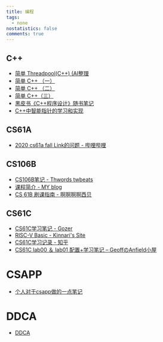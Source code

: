 ```yaml
---
title: 编程
tags:
  - none
nostatistics: false
comments: true
---
```


## C++

- [简单 Threadpool(C++) (AI整理](https://alicecooo.github.io/2025/02/06/Threadpool/)
- [简单 C++ （一）](https://alicecooo.github.io/2025/02/08/C++\(%E4%B8%80\)%C2%B7/)
- [简单 C++ （二）](https://alicecooo.github.io/2025/02/08/C++\(%E4%BA%8C\)/)
- [简单 C++（三）](https://alicecooo.github.io/2025/02/08/C++\%E4%B8%89%EF%BC%89/)
- [黑皮书《C++程序设计》随书笔记](https://blog.csdn.net/2303_79170920/article/details/141004421?spm=1001.2014.3001.5501)
- [C++中智能指针的学习和实现](https://www.li-zheng.icu/markdown/Computer/C++/Modern_C++/%E6%99%BA%E8%83%BD%E6%8C%87%E9%92%88.html)


## CS61A

- [2020 cs61a fall Link的问题 - 哔哩哔哩](https://www.bilibili.com/opus/1013056465851645956)

## CS106B

- [CS106B笔记 - Thwords twbeats](https://alicecooo.github.io/2025/02/04/CS106B%E7%AC%94%E8%AE%B0/)
- [课程简介  - MY blog](https://www.li-zheng.icu/markdown/OpenCourse/CS106B/CS106B_InFo.html)
- [CS 61B 刷课指南 - 啊啊啊啊西贝](https://mp.weixin.qq.com/s?__biz=Mzk1Nzg5ODc3Nw==&mid=2247483690&idx=1&sn=6c32e2e5197ba8932ad521dcc082bea8&chksm=c2a9373aea1f141ef6f6b1ed129166440a0cf741b272ff21b4246188523a1d3259cfab182f53&mpshare=1&scene=23&srcid=0401cABTr97sQDgid7sXVZRv&sharer_shareinfo=3480d9e8db5913223f221576863a04af&sharer_shareinfo_first=3480d9e8db5913223f221576863a04af#rd)

## CS61C
- [CS61C学习笔记 - Gozer](https://zhuanlan.zhihu.com/p/1905590685467378418)
- [RISC-V Basic - Kinnari's Site](https://kinnariyamamatanha.github.io/notes/cs61c/4-RISC-V/)
- [CS61C学习记录 - 知乎](https://zhuanlan.zhihu.com/column/c_1864361522593140738)
- [CS61C lab00 ＆ lab01 配置+学习笔记 – GeoffのAnfield小屋](http://www.geoffanfield.wiki/?p=154)


# CSAPP

- [个人对于csapp做的一点笔记](https://cyprer.github.io/blog/blog/csapp/)

# DDCA

- [DDCA](https://zhuanlan.zhihu.com/p/1924668209157603798)